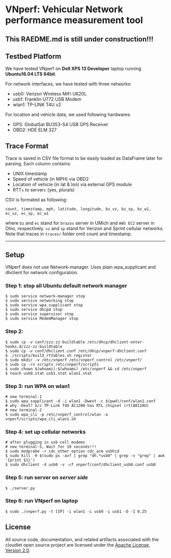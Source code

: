 # VNperf: Vehicular Network performance measurement tool

## This RAEDME.md is still under construction!!!

## Testbed Platform
We have tested VNperf on **Dell XPS 13 Developer** laptop running **Ubuntu16.04
LTS 64bit**. 

For network interfaces, we have tested with three networks:
* usb0: Verizon Wireless MiFi U620L
* usb1: Franklin U772 USB Modem 
* wlan1: TP-LINK T4U v2

For location and vehicle data, we used following hardwares:
* GPS: GlobalSat BU353-S4 USB GPS Receiver
* OBD2: HDE ELM 327 


## Trace Format
Trace is saved in CSV file format to be easily loaded as DataFrame later for
parsing.  Each column contains:
* UNIX timestamp
* Speed of vehicle (in MPH) via OBD2
* Location of vehicle (in lat & lon) via external GPS module
* RTT```s``` to server```s``` (yes, plurals) 

CSV is formated as following:
```
count, timestamp, mph, latitude, longitude, bz_vz, bz_sp, bz_w1, ec_vz, ec_sp, ec_w1
```
where ```bz``` and ```ec``` stand for ```brazos``` server in UMich and ```AWS
EC2``` server in Ohio, respectively.  ```vz``` and ```sp``` stand for Verizon
and Sprint cellular networks. Note that traces in ```traces/``` folder omit
count and timestamp.

***

## Setup
VNperf does not use Network-manager. Uses plain wpa_supplicant and dhclient for network configuration.

### Step 1: stop all Ubuntu default network manager
```
$ sudo service network-manager stop
$ sudo service networking stop
$ sudo service wpa_supplicant stop
$ sudo service dhcpd stop
$ sudo service supervisor stop
$ sudo service ModemManager stop
```

### Step 2: 
```
$ sudo cp -v conf/zzz-zz-buildtable /etc/dhcp/dhclient-enter-hooks.d/zzz-zz-buildtable
$ sudo cp -v conf/dhclient.conf /etc/dhcp/vnperf-dhclient.conf
$ ./scripts/build_rttables.sh register
$ sudo mkdir -v /etc/vnperf /etc/vnperf_control /etc/vnperf/
$ sudo cp -rv scripts /etc/vnperf/scripts
$ sudo chown $(whoami):$(whoami) /etc/vnperf && cd /etc/vnperf
$ touch usb0.stat usb1.stat wlan1.stat
```

### Step 3: run WPA on wlan1
```
# new terminal-1
$ sudo wpa_supplicant -d -i wlan1 -Dwext -c $(pwd)/conf/wlan1.conf
# why -Dext? b/c TP-Link T4U AC1200 has RTL chipset (rtl8812AU)
# new terminal-2
$ sudo wpa_cli -p /etc/vnperf_control/wlan -a vnperf/scripts/wpa_cli_wlan1.sh
```

### Step 4: set up cellular networks
```
# after plugging in usb-cell modems
# new terminal-5, Wait for 10 seconds!!!
$ sudo modprobe -r cdc_ether option cdc_acm usbhid
$ sudo kill -9 $(sudo ps -axf | grep "dh.*usb0" | grep -v "grep" | awk '{print $1}')
$ sudo dhclient -d usb0 -v -cf vnperf/conf/dhclient_usb0.conf usb0
```

### Step 5: run server on ***server side***
```
$ ./server.py
```

### Step 6: run VNperf on laptop
```
$ sudo ./vnperf.py -t [IP] -i wlan1 -i usb0 -i usb1 -D -I 0.25
```

## License
All source code, documentation, and related artifacts associated with the
cloudlet open source project are licensed under the [Apache License, Version
2.0](http://www.apache.org/licenses/LICENSE-2.0.html).
